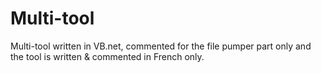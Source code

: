 # Multi-tool
Multi-tool written in VB.net, commented for the file pumper part only and the tool is written &amp; commented in French only.
